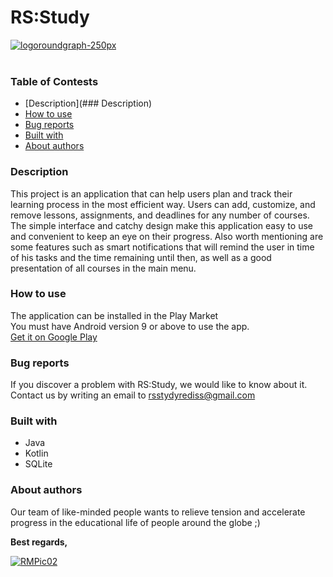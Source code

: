 # RS:Study

<a href="https://imgbb.com/"><img src="https://i.ibb.co/rxBhB9R/logoroundgraph-250px.png" alt="logoroundgraph-250px" border="0"></a><br /><a target='_blank' href='https://da.imgbb.com/'></a><br />

### Table of Contests
- [Description](### Description) 
- [How to use](###How-to-use)
- [Bug reports](###Bug-reports)
- [Built with](###Built-with)
- [About authors](###About-authors)

### Description

This project is an application that can help users plan and track their learning process in the most efficient way. Users can add, customize, and remove lessons, assignments, and deadlines for any number of courses. The simple interface and catchy design make this application easy to use and convenient to keep an eye on their progress. Also worth mentioning are some features such as smart notifications that will remind the user in time of his tasks and the time remaining until then, as well as a good presentation of all courses in the main menu.

### How to use
The application can be installed in the Play Market <br />
You must have Android version 9 or above to use the app. <br />
[Get it on Google Play](https://play.google.com/store/apps)

### Bug reports
If you discover a problem with RS:Study, we would like to know about it. <br />Contact us by writing an email to [rsstydyrediss@gmail.com](rsstydyrediss@gmail.com)

### Built with
- Java
- Kotlin
- SQLite 

### About authors
Our team of like-minded people wants to relieve tension and accelerate progress in the educational life of people around the globe ;)


**Best regards,**

<a href="https://imgbb.com/"><img src="https://i.ibb.co/Bw879nr/RMPic02.png" alt="RMPic02" border="0"></a>
